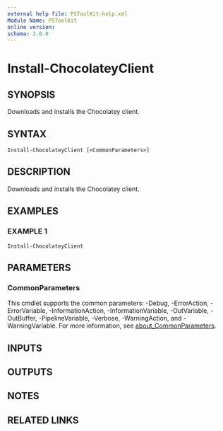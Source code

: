 ```yaml
---
external help file: PSToolKit-help.xml
Module Name: PSToolKit
online version:
schema: 2.0.0
---
```


# Install-ChocolateyClient

## SYNOPSIS
Downloads and installs the Chocolatey client.

## SYNTAX

```
Install-ChocolateyClient [<CommonParameters>]
```

## DESCRIPTION
Downloads and installs the Chocolatey client.

## EXAMPLES

### EXAMPLE 1
```
Install-ChocolateyClient
```

## PARAMETERS

### CommonParameters
This cmdlet supports the common parameters: -Debug, -ErrorAction, -ErrorVariable, -InformationAction, -InformationVariable, -OutVariable, -OutBuffer, -PipelineVariable, -Verbose, -WarningAction, and -WarningVariable. For more information, see [about_CommonParameters](http://go.microsoft.com/fwlink/?LinkID=113216).

## INPUTS

## OUTPUTS

## NOTES

## RELATED LINKS
